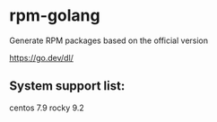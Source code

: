# rpm-golang
Generate RPM packages based on the official version


https://go.dev/dl/

System support list:
------------------------------
centos 7.9
rocky  9.2
